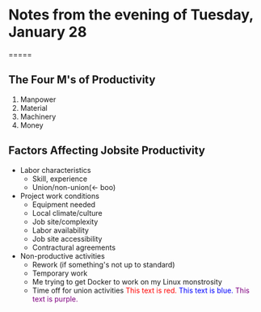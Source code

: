 # Notes from the evening of Tuesday, January 28
=====

## The Four M's of Productivity
1. Manpower
2. Material
3. Machinery
4. Money

## Factors Affecting Jobsite Productivity
* Labor characteristics
    * Skill, experience
    * Union/non-union(<- boo)
* Project work conditions
    * Equipment needed
    * Local climate/culture
    * Job site/complexity
    * Labor availability
    * Job site accessibility
    * Contractural agreements
* Non-productive activities
    * Rework (if something's not up to standard)
    * Temporary work
    * Me trying to get Docker to work on my Linux monstrosity
    * Time off for union activities
<span style="color:red"> This text is red.</span>
<span style="color:blue"> This text is blue.</span>
<span style="color:purple"> This text is purple.</span>
